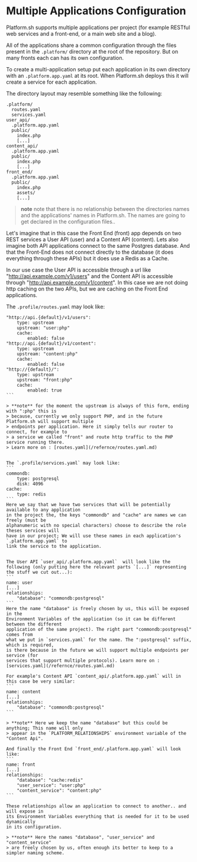 # Multiple Applications Configuration

Platform.sh supports  multiple applications per project (for example  RESTful web
 services and a front-end, or a main web site and a blog).

All of the applications share a common configuration through the files present in the
`.platform/` directory at the root of the repository. But on many fronts each can
has its own configuration.

To create a multi-application setup put each application in its own directory with
an `.platform.app.yaml` at its root. When Platform.sh deploys this it will create
a service for each application.

The directory layout may resemble something like the following:
```
.platform/
  routes.yaml
  services.yaml
user_api/
  .platform.app.yaml
  public/
    index.php
    [...]
content_api/
  .platform.app.yaml
  public/
    index.php
    [...]
front_end/
  .platform.app.yaml
  public/
    index.php
    assets/
    [...]
```
> **note** note that there is no relationship between the directories names and the 
> applications' names in Platform.sh. The names are going to get declared in the
> configuration files..


Let's imagine that in this case the Front End (front) app depends on two REST services a 
User API (user) and a Content API (content). Lets also imagine both API applications
connect to the same Postgres database. And that the Front-End  does not connect directly to
the database (it does everything through these APIs) but it does use a Redis as a Cache.

In our use case the User API is accessible through  a url like "http://api.example.com/v1/users"
and the Content API is accessible through "http://api.example.com/v1/content". In this case we are not doing http caching on the two APIs, but we are caching on the Front End applications.

The `.profile/routes.yaml` may look like:
````
"http://api.{default}/v1/users":
    type: upstream
    upstream: "user:php"
    cache:
        enabled: false
"http://api.{default}/v1/content":
    type: upstream
    upstream: "content:php"
    cache:
        enabled: false
"http://{default}/":
    type: upstream
    upstream: "front:php"
    cache:
        enabled: true
```

> **note** for the moment the upstream is always of this form, ending with ":php" this is 
> because, currently we only support PHP, and in the future Platform.sh will support multiple 
> endpoints per application. Here it simply tells our router to connect, for example to 
> a service we called "front" and route http traffic to the PHP service running there.
> Learn more on : [routes.yaml](/refernce/routes.yaml.md)


The `.profile/services.yaml` may look like:
```
commondb:
    type: postgresql
    disk: 4096
cache:
    type: redis
```
Here we say that we have two services that will be potentially available to any application
in the project the, the keys "commondb" and "cache" are names we can freely (must be 
alphanumeric with no special characters) choose to describe the role theses services will 
have in our project; We will use these names in each application's `.platform.app.yaml` to 
link the service to the application.


The User API `user_api/.platform.app.yaml`  will look like the following (only putting here the relevant parts `[...]` representing the stuff we cut out...):
```
name: user
[...]
relationships:
    "database": "commondb:postgresql"
```
Here the name "database" is freely chosen by us, this will be exposed in the 
Environment Variables of the application (so it can be different between the different
application of the same project). The right part "commondb:postgresql" comes from
what we put in `services.yaml` for the name. The ":postgresql" suffix, which is required,
is there because in the future we will support multiple endpoints per service (for 
services that support multiple protocols). Learn more on : [services.yaml](/refernce/routes.yaml.md)

For example's Content API `content_api/.platform.app.yaml` will in this case be very similar:
```
name: content
[...]
relationships:
    "database": "commondb:postgresql"
```

> **note** Here we keep the name "database" but this could be anything; This name will only
> appear in the `PLATFORM_RELATIONSHIPS` environment variable of the "Content Api".

And finally the Front End `front_end/.platform.app.yaml` will look like:
```
name: front
[...]
relationships:
    "database": "cache:redis"
    "user_service": "user:php"
    "content_service": "content:php"
```

These relationships allow an application to connect to another.. and will expose in 
its Environment Variables everything that is needed for it to be used dynamically
in its configuration.

> **note** Here the names "database", "user_service" and "content_service"
> are freely chosen by us, often enough its better to keep to a simpler naming scheme.